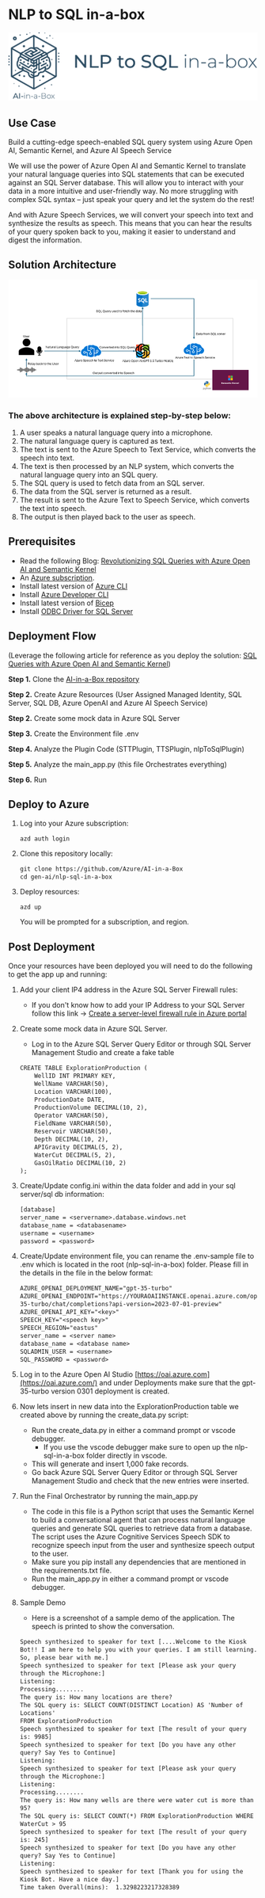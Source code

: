# NLP to SQL in-a-box
![Banner](./readme_assets/banner-nlp-to-sql-in-a-box.png)

## Use Case
Build a cutting-edge speech-enabled SQL query system using Azure Open AI, Semantic Kernel, and Azure AI Speech Service

We will use the power of Azure Open AI and Semantic Kernel to translate your natural language queries into SQL statements that can be executed against an SQL Server database. This will allow you to interact with your data in a more intuitive and user-friendly way. No more struggling with complex SQL syntax – just speak your query and let the system do the rest!

And with Azure Speech Services, we will convert your speech into text and synthesize the results as speech. This means that you can hear the results of your query spoken back to you, making it easier to understand and digest the information.

## Solution Architecture
<img src="./readme_assets/nlp-to-sql-architecture.png" />

### The above architecture is explained step-by-step below:
1. A user speaks a natural language query into a microphone.
1. The natural language query is captured as text.
1. The text is sent to the Azure Speech to Text Service, which converts the speech into text.
1. The text is then processed by an NLP system, which converts the natural language query into an SQL query.
1. The SQL query is used to fetch data from an SQL server.
1. The data from the SQL server is returned as a result.
1. The result is sent to the Azure Text to Speech Service, which converts the text into speech.
1. The output is then played back to the user as speech.

## Prerequisites
* Read the following Blog: [Revolutionizing SQL Queries with Azure Open AI and Semantic Kernel](https://techcommunity.microsoft.com/t5/analytics-on-azure-blog/revolutionizing-sql-queries-with-azure-open-ai-and-semantic/ba-p/3913513)
* An [Azure subscription](https://azure.microsoft.com/en-us/free/).
* Install latest version of [Azure CLI](https://docs.microsoft.com/en-us/cli/azure/install-azure-cli-windows?view=azure-cli-latest)
* Install [Azure Developer CLI](https://learn.microsoft.com/en-us/azure/developer/azure-developer-cli/install-azd)
* Install latest version of [Bicep](https://docs.microsoft.com/en-us/azure/azure-resource-manager/bicep/install)
* Install [ODBC Driver for SQL Server](https://learn.microsoft.com/en-us/sql/connect/odbc/download-odbc-driver-for-sql-server) 

## Deployment Flow 
(Leverage the following article for reference as you deploy the solution: [SQL Queries with Azure Open AI and Semantic Kernel](https://techcommunity.microsoft.com/t5/analytics-on-azure-blog/revolutionizing-sql-queries-with-azure-open-ai-and-semantic/ba-p/3913513))

**Step 1.** Clone the [AI-in-a-Box repository](https://github.com/Azure/AI-in-a-Box)

**Step 2.** Create Azure Resources (User Assigned Managed Identity, SQL Server, SQL DB, Azure OpenAI and Azure AI Speech Service)

**Step 2.** Create some mock data in Azure SQL Server

**Step 3.** Create the Environment file .env

**Step 4.** Analyze the Plugin Code (STTPlugin, TTSPlugin, nlpToSqlPlugin)

**Step 5.** Analyze the main_app.py (this file Orchestrates everything)

**Step 6.** Run

## Deploy to Azure

1. Log into your Azure subscription: 
    ```
    azd auth login
    ```

1. Clone this repository locally: 

    ```
    git clone https://github.com/Azure/AI-in-a-Box
    cd gen-ai/nlp-sql-in-a-box
    ```

2. Deploy resources:
    ```
    azd up
    ```

    You will be prompted for a subscription, and region.


## Post Deployment
Once your resources have been deployed you will need to do the following to get the app up and running:

1. Add your client IP4 address in the Azure SQL Server Firewall rules:       
    * If you don't know how to add your IP Address to your SQL Server follow this link -> [Create a server-level firewall rule in Azure portal](https://learn.microsoft.com/en-us/azure/azure-sql/database/firewall-create-server-level-portal-quickstart)

2. Create some mock data in Azure SQL Server. 
    * Log in to the Azure SQL Server Query Editor or through SQL Server Management Studio and create a fake table
    ```
    CREATE TABLE ExplorationProduction (
        WellID INT PRIMARY KEY,
        WellName VARCHAR(50),
        Location VARCHAR(100),
        ProductionDate DATE,
        ProductionVolume DECIMAL(10, 2),
        Operator VARCHAR(50),
        FieldName VARCHAR(50),
        Reservoir VARCHAR(50),
        Depth DECIMAL(10, 2),
        APIGravity DECIMAL(5, 2),
        WaterCut DECIMAL(5, 2),
        GasOilRatio DECIMAL(10, 2)
    );
    ```
3. Create/Update config.ini within the data folder and add in your sql server/sql db information:

    ```
    [database]
    server_name = <servername>.database.windows.net
    database_name = <databasename>
    username = <username>
    password = <password>
    ```

4. Create/Update environment file, you can rename the .env-sample file to .env which is located in the root (nlp-sql-in-a-box) folder. Please fill in the details in the file in the below format:

    ```
    AZURE_OPENAI_DEPLOYMENT_NAME="gpt-35-turbo"
    AZURE_OPENAI_ENDPOINT="https://YOURAOAIINSTANCE.openai.azure.com/openai/deployments/gpt-35-turbo/chat/completions?api-version=2023-07-01-preview"
    AZURE_OPENAI_API_KEY="<key>"
    SPEECH_KEY="<speech key>"
    SPEECH_REGION="eastus"
    server_name = <server name>
    database_name = <database name>
    SQLADMIN_USER = <username>
    SQL_PASSWORD = <password>
    ```

5. Log in to the Azure Open AI Studio [https://oai.azure.com](https://oai.azure.com/) and under Deployments make sure that the gpt-35-turbo version 0301 deployment is created.

6. Now lets insert in new data into the ExplorationProduction table we created above by running the create_data.py script:
    * Run the create_data.py in either a command prompt or vscode debugger.
        * If you use the vscode debugger make sure to open up the nlp-sql-in-a-box folder directly in vscode.
    * This will generate and insert 1,000 fake records. 
    * Go back Azure SQL Server Query Editor or through SQL Server Management Studio and check that the new entries were inserted.

7. Run the Final Orchestrator by running the main_app.py
    * The code in this file is a Python script that uses the Semantic Kernel to build a conversational agent that can process natural language queries and generate SQL queries to retrieve data from a database. The script uses the Azure Cognitive Services Speech SDK to recognize speech input from the user and synthesize speech output to the user.
     * Make sure you pip install any dependencies that are mentioned in the requirements.txt file.
     * Run the main_app.py in either a command prompt or vscode debugger.

8. Sample Demo
    * Here is a screenshot of a sample demo of the application. The speech is printed to show the conversation.

    ```
    Speech synthesized to speaker for text [....Welcome to the Kiosk Bot!! I am here to help you with your queries. I am still learning. So, please bear with me.]
    Speech synthesized to speaker for text [Please ask your query through the Microphone:]
    Listening:
    Processing........
    The query is: How many locations are there?
    The SQL query is: SELECT COUNT(DISTINCT Location) AS 'Number of Locations'
    FROM ExplorationProduction
    Speech synthesized to speaker for text [The result of your query is: 9985]
    Speech synthesized to speaker for text [Do you have any other query? Say Yes to Continue]
    Listening:
    Speech synthesized to speaker for text [Please ask your query through the Microphone:]
    Listening:
    Processing........
    The query is: How many wells are there were water cut is more than 95?
    The SQL query is: SELECT COUNT(*) FROM ExplorationProduction WHERE WaterCut > 95
    Speech synthesized to speaker for text [The result of your query is: 245]
    Speech synthesized to speaker for text [Do you have any other query? Say Yes to Continue]
    Listening:
    Speech synthesized to speaker for text [Thank you for using the Kiosk Bot. Have a nice day.]
    Time taken Overall(mins):  1.3298223217328389
    ```


